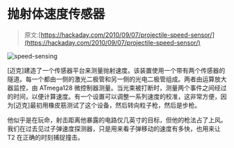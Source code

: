 # 抛射体速度传感器

> 原文:[https://hackaday.com/2010/09/07/projectile-speed-sensor/](https://hackaday.com/2010/09/07/projectile-speed-sensor/)

![](../Images/d88c7841cd605e7ea96639fc3bcc4526.png "speed-sensing")

[迈克]建造了一个传感器平台来测量抛射速度。该装置使用一个带有两个传感器的隧道。每一个都由一侧的激光二极管和另一侧的光电二极管组成。两者由运算放大器监控，由 ATmega128 微控制器测量。当光束被打断时，测量两个事件之间经过的时间，以便计算速度。有一个设置可以调整一系列速度的校准，这非常方便，因为[迈克]最初用橡皮筋测试了这个设备，然后转向粒子枪，然后是步枪。

他似乎是在玩命，射击距离他暴露的电路仅几英寸的目标，但他的枪法占了上风。我们在过去见过子弹速度探测器，只是用来看子弹移动的速度有多快，也用来让 T2 在正确的时刻捕捉撞击。